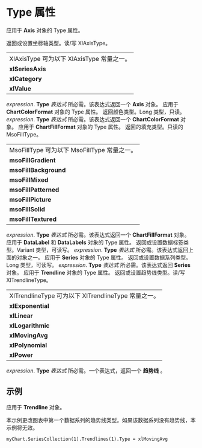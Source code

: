 
# Type 属性

应用于  **Axis** 对象的 Type 属性。

返回或设置坐标轴类型。读/写 XlAxisType。

||
|:-----|
|XlAxisType 可为以下 XlAxisType 常量之一。|
|**xlSeriesAxis**|
|**xlCategory**|
|**xlValue**|
 _expression_. **Type**
 _表达式_ 所必需。该表达式返回一个 **Axis** 对象。
应用于  **ChartColorFormat** 对象的 Type 属性。
返回颜色类型。Long 类型，只读。
 _expression_. **Type**
 _表达式_ 所必需。该表达式返回一个 **ChartColorFormat** 对象。
应用于  **ChartFillFormat** 对象的 Type 属性。
返回的填充类型。只读的 MsoFillType。

||
|:-----|
|MsoFillType 可为以下 MsoFillType 常量之一。|
|**msoFillGradient**|
|**msoFillBackground**|
|**msoFillMixed**|
|**msoFillPatterned**|
|**msoFillPicture**|
|**msoFillSolid**|
|**msoFillTextured**|
 _expression_. **Type**
 _表达式_ 所必需。该表达式返回一个 **ChartFillFormat** 对象。
应用于  **DataLabel** 和 **DataLabels** 对象的 Type 属性。
返回或设置数据标签类型。Variant 类型，可读写。
 _expression_. **Type**
 _表达式_ 所必需。该表达式返回上面的对象之一。
应用于  **Series** 对象的 Type 属性。
返回或设置数据系列类型。Long 类型，可读写。
 _expression_. **Type**
 _表达式_ 所必需。该表达式返回 **Series** 对象。
应用于  **Trendline** 对象的 Type 属性。
返回或设置趋势线类型。读/写 XlTrendlineType。

||
|:-----|
|XlTrendlineType 可为以下 XlTrendlineType 常量之一。|
|**xlExponential**|
|**xlLinear**|
|**xlLogarithmic**|
|**xlMovingAvg**|
|**xlPolynomial**|
|**xlPower**|
 _expression_. **Type**
 _表达式_ 所必需。一个表达式，返回一个 **趋势线** 。

## 示例

应用于  **Trendline** 对象。

本示例更改图表中第一个数据系列的趋势线类型。如果该数据系列没有趋势线，本示例将无效。




```
myChart.SeriesCollection(1).Trendlines(1).Type = xlMovingAvg
```

